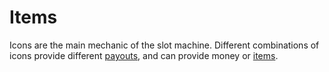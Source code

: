 # Items

Icons are the main mechanic of the slot machine. Different combinations of icons provide different [payouts](payouts.md), and can provide money or [items](items.md).